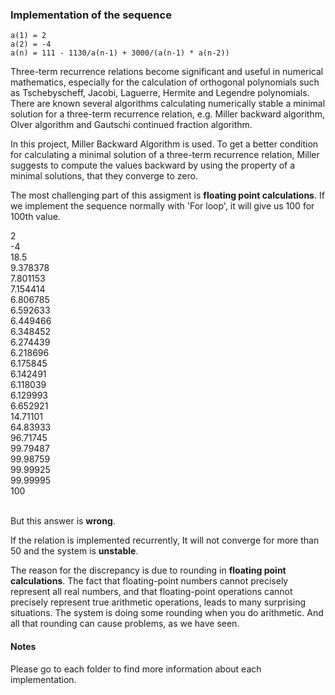 ### Implementation of the sequence

```
a(1) = 2 
a(2) = -4 
a(n) = 111 - 1130/a(n-1) + 3000/(a(n-1) * a(n-2))
```


Three-term recurrence relations become significant and useful in numerical mathematics, especially for the calculation of orthogonal polynomials such as Tschebyscheff, Jacobi, Laguerre, Hermite and Legendre polynomials.
There are known several algorithms calculating numerically stable a minimal solution for a three-term recurrence relation, e.g. Miller backward algorithm, Olver algorithm and Gautschi continued fraction algorithm.

In this project, Miller Backward Algorithm is used.
To get a better condition for calculating a minimal solution of a three-term recurrence relation, Miller suggests to compute the values backward by using the property of a minimal solutions, that they converge to zero.


The most challenging part of this assigment is **floating point calculations**.
If we implement the sequence normally with 'For loop', it will give us 100 for 100th value.

2<br/>
-4<br/>
18.5<br/>
9.378378<br/>
7.801153<br/>
7.154414<br/>
6.806785<br/>
6.592633<br/>
6.449466<br/>
6.348452<br/>
6.274439<br/>
6.218696<br/>
6.175845<br/>
6.142491<br/>
6.118039<br/>
6.129993<br/>
6.652921<br/>
14.71101<br/>
64.83933<br/>
96.71745<br/>
99.79487<br/>
99.98759<br/>
99.99925<br/>
99.99995<br/>
100<br/>
<br/>

But this answer is **wrong**.


If the relation is implemented recurrently, It will not converge for more than 50 and the system is **unstable**.


The reason for the discrepancy is due to rounding in **floating point calculations**.
The fact that floating-point numbers cannot precisely represent all real numbers, and that floating-point operations cannot precisely represent true arithmetic operations, leads to many surprising situations.
The system is doing some rounding when you do arithmetic.
And all that rounding can cause problems, as we have seen.




#### Notes
Please go to each folder to find more information about each implementation. 

